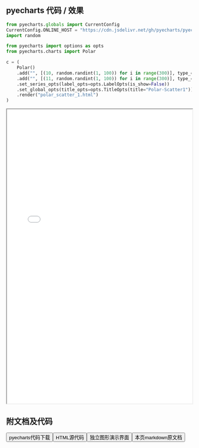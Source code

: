 
## pyecharts 代码 / 效果

```python
from pyecharts.globals import CurrentConfig
CurrentConfig.ONLINE_HOST = "https://cdn.jsdelivr.net/gh/pyecharts/pyecharts-assets@latest/assets/"
import random

from pyecharts import options as opts
from pyecharts.charts import Polar

c = (
    Polar()
    .add("", [(10, random.randint(1, 100)) for i in range(300)], type_="scatter")
    .add("", [(11, random.randint(1, 100)) for i in range(300)], type_="scatter")
    .set_series_opts(label_opts=opts.LabelOpts(is_show=False))
    .set_global_opts(title_opts=opts.TitleOpts(title="Polar-Scatter1"))
    .render("polar_scatter_1.html")
)

```

<iframe width="100%" height="800px" src="/pyecharts/Polar/polar_scatter_1.html"></iframe>

## 附文档及代码

<a href="https://cdn.jsdelivr.net/gh/wfy-belief/python/docs/pyecharts/Polar/polar_scatter_1.py"><button class="mybutton">pyecharts代码下载</button></a><a href="https://cdn.jsdelivr.net/gh/wfy-belief/python/docs/pyecharts/Polar/polar_scatter_1.html"><button class="mybutton">HTML源代码</button></a><a href="https://python.wfyblog.cn/pyecharts/Polar/polar_scatter_1.html"><button class="mybutton">独立图形演示界面</button></a><a href="https://cdn.jsdelivr.net/gh/wfy-belief/python/docs/pyecharts/Polar/polar_scatter_1.md"><button class="mybutton">本页markdown原文档</button></a>